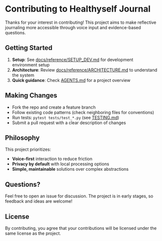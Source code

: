 # Contributing to Healthyself Journal

Thanks for your interest in contributing! This project aims to make reflective journaling more accessible through voice input and evidence-based questions.

## Getting Started

1. **Setup**: See [docs/reference/SETUP_DEV.md](docs/reference/SETUP_DEV.md) for development environment setup
2. **Architecture**: Review [docs/reference/ARCHITECTURE.md](docs/reference/ARCHITECTURE.md) to understand the system
3. **Quick guidance**: Check [AGENTS.md](AGENTS.md) for a project overview

## Making Changes

- Fork the repo and create a feature branch
- Follow existing code patterns (check neighboring files for conventions)
- Run tests: `pytest tests/test_*.py` (see [TESTING.md](TESTING.md))
- Submit a pull request with a clear description of changes

## Philosophy

This project prioritizes:
- **Voice-first** interaction to reduce friction
- **Privacy by default** with local processing options
- **Simple, maintainable** solutions over complex abstractions

## Questions?

Feel free to open an issue for discussion. The project is in early stages, so feedback and ideas are welcome!

## License

By contributing, you agree that your contributions will be licensed under the same license as the project.
